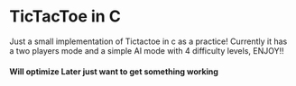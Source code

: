 # TicTacToe in C
Just a small implementation of Tictactoe in c as a practice! Currently it has a two players mode and a simple AI mode with 4 difficulty levels, ENJOY!!
#### Will optimize Later just want to get something working


